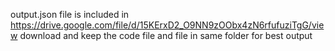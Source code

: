output.json file is included in https://drive.google.com/file/d/15KErxD2_O9NN9zOObx4zN6rfufuziTgG/view
download and keep the code file and file in same folder for best output

